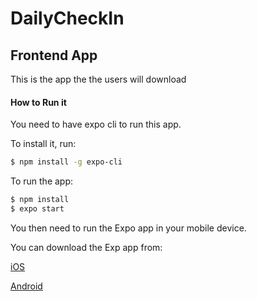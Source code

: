 # DailyCheckIn
## Frontend App
This is the app the the users will download 

#### How to Run it

You need to have expo cli to run this app.

  To install it, run:

```bash
$ npm install -g expo-cli
```

To run the app:

```bash
$ npm install
$ expo start
```
You then need to run the Expo app in your mobile device. 

You can download the Exp app from:

[iOS](https://apps.apple.com/app/apple-store/id982107779)

[Android](https://play.google.com/store/apps/details?id=host.exp.exponent)
